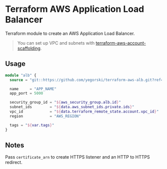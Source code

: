 # Terraform AWS Application Load Balancer

Terraform module to create an AWS Application Load Balancer.

> You can set up VPC and subnets with [terraform-aws-account-scaffolding][].

## Usage

```terraform
module "alb" {
  source = "git::https://github.com/yegorski/terraform-aws-alb.git?ref=master"

  name     = "APP_NAME"
  app_port = 5000

  security_group_id = "${aws_security_group.alb.id}"
  subnet_ids        = "${data.aws_subnet_ids.private.ids}"
  vpc_id            = "${data.terraform_remote_state.account.vpc_id}"
  region            = "AWS_REGION"

  tags = "${var.tags}"
}
```

## Notes

Pass `certificate_arn` to create HTTPS listener and an HTTP to HTTPS redirect.

[terraform-aws-account-scaffolding]: https://github.com/yegorski/terraform-aws-account-scaffolding
